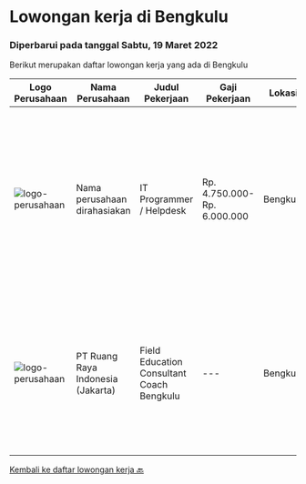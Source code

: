 
  # Lowongan kerja di Bengkulu

  ### Diperbarui pada tanggal Sabtu, 19 Maret 2022

  Berikut merupakan daftar lowongan kerja yang ada di Bengkulu

  |Logo Perusahaan | Nama Perusahaan | Judul Pekerjaan | Gaji Pekerjaan | Lokasi | Deskripsi | Tanggal diunggah | Pranala |
  | -------------- | --------------- | --------------- | --------- | --------- | -------------- | ------- | ----------- |
  |![logo-perusahaan](https://i.ibb.co/sqvTCh9/112815900-stock-vector-no-image-available-icon-flat-vector.webp)|Nama perusahaan dirahasiakan|IT Programmer / Helpdesk|Rp. 4.750.000-Rp. 6.000.000|Bengkulu|Kualifikasi: Usia maksimal 30 tahun Pendidikan terakhir minimal D3 jurusan Teknik Informatika / Sistem Informasi Menguasai Web Programming: PHP...|Minggu, 13 Maret 2022|https://www.jobstreet.co.id/id/job/it-programmer-helpdesk-3809309?token=0~048291be-d0fc-4a8b-991f-dbea9c862ac3&sectionRank=1&jobId=jobstreet-id-job-3809309|
|![logo-perusahaan](https://image-service-cdn.seek.com.au/7eee59ea5934120f389dd02961ddcb6b62946481/ee4dce1061f3f616224767ad58cb2fc751b8d2dc)|PT Ruang Raya Indonesia (Jakarta)|Field Education Consultant Coach Bengkulu|---|Bengkulu|Ruangguru is a tech-enabled education company that provides a one-stop learning experience for students to have better access to quality content and...|Kamis, 10 Maret 2022|https://www.jobstreet.co.id/id/job/field-education-consultant-coach-bengkulu-1030728094?token=0~048291be-d0fc-4a8b-991f-dbea9c862ac3&sectionRank=2&jobId=jobstreet-id-job-1030728094|


  [Kembali ke daftar lowongan kerja 🔙](../README.md#daftar-lowongan-kerja)
  